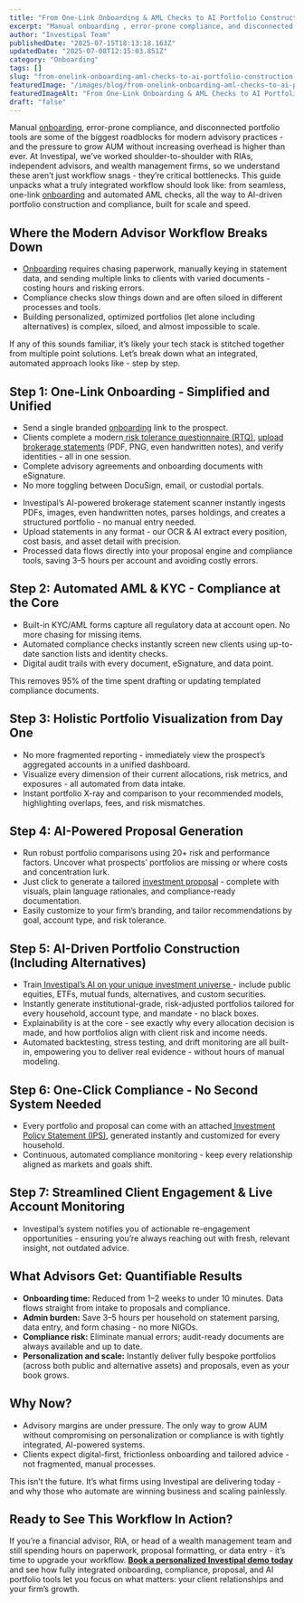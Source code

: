 ```yaml
---
title: "From One-Link Onboarding & AML Checks to AI Portfolio Construction: A Complete Workflow Guide"
excerpt: "Manual onboarding , error-prone compliance, and disconnected portfolio tools are some of the biggest roadblocks for modern advisory practices - and the pressure to grow AUM without increasing overhead is higher than."
author: "Investipal Team"
publishedDate: "2025-07-15T18:13:18.163Z"
updatedDate: "2025-07-08T12:15:03.851Z"
category: "Onboarding"
tags: []
slug: "from-onelink-onboarding-aml-checks-to-ai-portfolio-construction-a-complete-workflow-guide"
featuredImage: "/images/blog/from-onelink-onboarding-aml-checks-to-ai-portfolio-construction-a-complete-workflow-guide__686d09859f6df0eb62cc0e68_How_20Technology_20is_20Revolutionizing_20Financial_20Advisory_20Firms_20in_202025_20_23_.png"
featuredImageAlt: "From One-Link Onboarding & AML Checks to AI Portfolio Construction: A Complete Workflow Guide"
draft: "false"
---
```

<p id="">Manual <a href="/blog/category/onboarding">onboarding</a>, error-prone compliance, and disconnected portfolio tools are some of the biggest roadblocks for modern advisory practices - and the pressure to grow AUM without increasing overhead is higher than ever. At Investipal, we’ve worked shoulder-to-shoulder with RIAs, independent advisors, and wealth management firms, so we understand these aren’t just workflow snags - they’re critical bottlenecks. This guide unpacks what a truly integrated workflow should look like: from seamless, one-link <a href="/blog/category/onboarding">onboarding</a> and automated AML checks, all the way to AI-driven portfolio construction and compliance, built for scale and speed. </p><h2 id="">Where the Modern Advisor Workflow Breaks Down</h2><ul id=""><li id=""><a href="/blog/category/onboarding">Onboarding</a> requires chasing paperwork, manually keying in statement data, and sending multiple links to clients with varied documents - costing hours and risking errors.</li><li id="">Compliance checks slow things down and are often siloed in different processes and tools.</li><li id="">Building personalized, optimized portfolios (let alone including alternatives) is complex, siloed, and almost impossible to scale.</li></ul><p id="">If any of this sounds familiar, it’s likely your tech stack is stitched together from multiple point solutions. Let’s break down what an integrated, automated approach looks like - step by step.</p><h2 id="">Step 1: One-Link Onboarding - Simplified and Unified</h2><ul id=""><li id="">Send a single branded <a href="/blog/category/onboarding">onboarding</a> link to the prospect.</li><li id="">Clients complete a modern<a href="/risk-assessment"> risk tolerance questionnaire (RTQ)</a>, <a href="/features/automated-statement-scanner">upload brokerage statements</a> (PDF, PNG, even handwritten notes), and verify identities - all in one session.</li><li id="">Complete advisory agreements and onboarding documents with eSignature.</li><li id="">No more toggling between DocuSign, email, or custodial portals.</li></ul><ul id=""><li id="">Investipal’s AI-powered brokerage statement scanner instantly ingests PDFs, images, even handwritten notes, parses holdings, and creates a structured portfolio - no manual entry needed.</li><li id="">Upload statements in any format - our OCR &amp; AI extract every position, cost basis, and asset detail with precision.</li><li id="">Processed data flows directly into your proposal engine and compliance tools, saving 3–5 hours per account and avoiding costly errors.</li></ul><h2 id="">Step 2: Automated AML &amp; KYC - Compliance at the Core</h2><ul id=""><li id="">Built-in KYC/AML forms capture all regulatory data at account open. No more chasing for missing items.</li><li id="">Automated compliance checks instantly screen new clients using up-to-date sanction lists and identity checks.</li><li id="">Digital audit trails with every document, eSignature, and data point.</li></ul><p id="">This removes 95% of the time spent drafting or updating templated compliance documents. </p><h2 id="">Step 3: Holistic Portfolio Visualization from Day One</h2><ul id=""><li id="">No more fragmented reporting - immediately view the prospect’s aggregated accounts in a unified dashboard.</li><li id="">Visualize every dimension of their current allocations, risk metrics, and exposures - all automated from data intake.</li><li id="">Instant portfolio X-ray and comparison to your recommended models, highlighting overlaps, fees, and risk mismatches.</li></ul><h2 id="">Step 4: AI-Powered Proposal Generation</h2><ul id=""><li id="">Run robust portfolio comparisons using 20+ risk and performance factors. Uncover what prospects’ portfolios are missing or where costs and concentration lurk.</li><li id="">Just click to generate a tailored <a href="/blog/how-to-automate-proposal-generation-and-shorten-sales-cycles-for-financial-advisors">investment proposal</a> - complete with visuals, plain language rationales, and compliance-ready documentation.</li><li id="">Easily customize to your firm’s branding, and tailor recommendations by goal, account type, and risk tolerance.</li></ul><h2 id="">Step 5: AI-Driven Portfolio Construction (Including Alternatives)</h2><ul id=""><li id="">Train<a href="/blog/ai-portfolio-optimization-what-financial-advisors-need-to-know-in-2025"> Investipal’s AI on your unique investment universe </a>- include public equities, ETFs, mutual funds, alternatives, and custom securities.</li><li id="">Instantly generate institutional-grade, risk-adjusted portfolios tailored for every household, account type, and mandate - no black boxes.</li><li id="">Explainability is at the core - see exactly why every allocation decision is made, and how portfolios align with client risk and income needs.</li><li id="">Automated backtesting, stress testing, and drift monitoring are all built-in, empowering you to deliver real evidence - without hours of manual modeling.</li></ul><h2 id="">Step 6: One-Click Compliance - No Second System Needed</h2><ul id=""><li id="">Every portfolio and proposal can come with an attached<a href="/features/investment-policy-statements"> Investment Policy Statement (IPS)</a>, generated instantly and customized for every household.</li><li id="">Continuous, automated compliance monitoring - keep every relationship aligned as markets and goals shift.</li></ul><h2 id="">Step 7: Streamlined Client Engagement &amp; Live Account Monitoring</h2><ul id=""><li id="">Investipal’s system notifies you of actionable re-engagement opportunities - ensuring you’re always reaching out with fresh, relevant insight, not outdated advice.</li></ul><h2 id="">What Advisors Get: Quantifiable Results</h2><ul id=""><li id=""><strong id="">Onboarding time:</strong> Reduced from 1–2 weeks to under 10 minutes. Data flows straight from intake to proposals and compliance.</li><li id=""><strong id="">Admin burden:</strong> Save 3–5 hours per household on statement parsing, data entry, and form chasing - no more NIGOs.</li><li id=""><strong id="">Compliance risk:</strong> Eliminate manual errors; audit-ready documents are always available and up to date.</li><li id=""><strong id="">Personalization and scale:</strong> Instantly deliver fully bespoke portfolios (across both public and alternative assets) and proposals, even as your book grows.</li></ul><h2 id="">Why Now?</h2><ul id=""><li id="">Advisory margins are under pressure. The only way to grow AUM without compromising on personalization or compliance is with tightly integrated, AI-powered systems.</li><li id="">Clients expect digital-first, frictionless onboarding and tailored advice - not fragmented, manual processes.</li></ul><p id="">This isn’t the future. It’s what firms using Investipal are delivering today - and why those who automate are winning business and scaling painlessly.</p><h2 id="">Ready to See This Workflow In Action?</h2><p id="">If you’re a financial advisor, RIA, or head of a wealth management team and still spending hours on paperwork, proposal formatting, or data entry - it’s time to upgrade your workflow. <a href="/book-a-demo"><strong id="">Book a personalized Investipal demo today</strong></a> and see how fully integrated onboarding, compliance, proposal, and AI portfolio tools let you focus on what matters: your client relationships and your firm’s growth.</p>